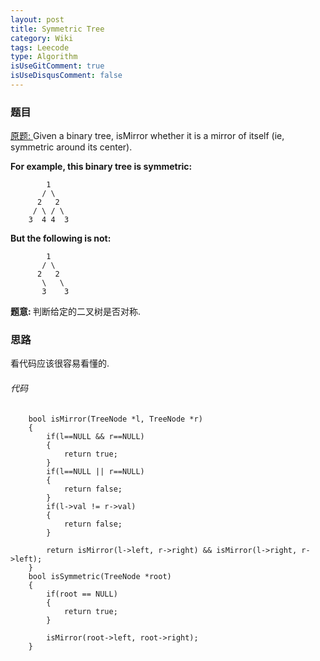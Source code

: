 ```yaml
---
layout: post
title: Symmetric Tree 
category: Wiki
tags: Leecode
type: Algorithm
isUseGitComment: true
isUseDisqusComment: false
---
```


### 题目
[原题: ](//oj.leetcode.com/problems/Symmetric-Tree/)Given a binary tree, isMirror whether it is a mirror of itself (ie, symmetric around its center).

<b>For example, this binary tree is symmetric:</b>

            1
           / \
          2   2
         / \ / \
        3  4 4  3

<b>But the following is not:</b>
         
            1
           / \
          2   2
           \   \
           3    3

<b>题意: </b>
判断给定的二叉树是否对称.

### 思路
看代码应该很容易看懂的.

###### 代码

		bool isMirror(TreeNode *l, TreeNode *r)
        {
            if(l==NULL && r==NULL)
            {
                return true;
            }
            if(l==NULL || r==NULL)
            {
                return false;
            }
            if(l->val != r->val)
            {
                return false;
            }
            
            return isMirror(l->left, r->right) && isMirror(l->right, r->left);
        }
        bool isSymmetric(TreeNode *root) 
        {
            if(root == NULL)
            {
                return true;
            }
            
            isMirror(root->left, root->right);
        }